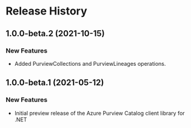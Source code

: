 # Release History

## 1.0.0-beta.2 (2021-10-15)

### New Features

- Added PurviewCollections and PurviewLineages operations.

## 1.0.0-beta.1 (2021-05-12)

### New Features

- Initial preview release of the Azure Purview Catalog client library for .NET

